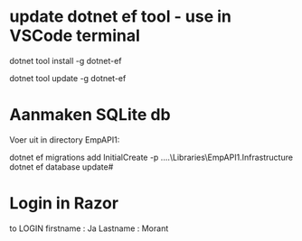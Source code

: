 # update dotnet ef tool - use in VSCode terminal

dotnet tool install -g dotnet-ef

dotnet tool update -g dotnet-ef

# Aanmaken SQLite db

Voer uit in directory EmpAPI1:

dotnet ef migrations add InitialCreate -p ..\..\Libraries\EmpAPI1.Infrastructure
dotnet ef database update#

# Login in Razor
to LOGIN 
firstname : Ja 
Lastname : Morant 
